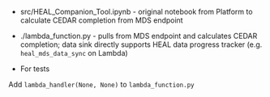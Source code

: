 
- src/HEAL_Companion_Tool.ipynb - original notebook from Platform to calculate CEDAR completion from MDS endpoint
- ./lambda_function.py - pulls from MDS endpoint and calculates CEDAR completion; data sink directly supports HEAL data progress tracker (e.g. `heal_mds_data_sync` on Lambda)



- For tests

Add `lambda_handler(None, None)` to `lambda_function.py`